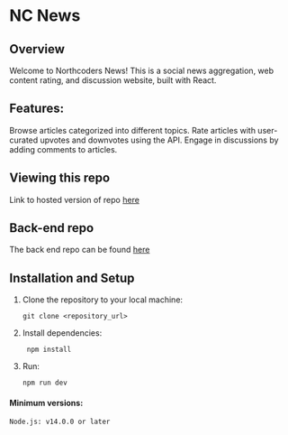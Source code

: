 # NC News

## Overview
Welcome to Northcoders News! This is a social news aggregation, web content rating, and discussion website, built with React.

## Features:
Browse articles categorized into different topics.
Rate articles with user-curated upvotes and downvotes using the API.
Engage in discussions by adding comments to articles.

## Viewing this repo
Link to hosted version of repo [here](https://faiths-nc-news.netlify.app/)

## Back-end repo
The back end repo can be found [here](https://github.com/faithcollison/be-nc-news)


## Installation and Setup

1. Clone the repository to your local machine:
    ```
    git clone <repository_url>
    ```

2. Install dependencies:

   ```
    npm install 
    ```

3. Run:
    ```
    npm run dev 
    ```
  

#### Minimum versions:

`Node.js: v14.0.0 or later`
